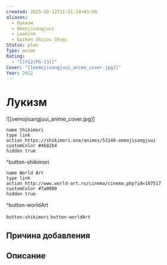 ```yaml
---
created: 2025-10-12T11:51:24+03:00
aliases:
  - Лукизм
  - Oemojisangjuui
  - Lookism
  - Gaiken Shijou Shugi
Status: plan
Type: anime
Rating:
  - "[[®️12|PG-13]]"
Cover: "[[oemojisangjuui_anime_cover.jpg]]"
Year: 2022
---
```


# Лукизм

![[oemojisangjuui_anime_cover.jpg]]



```button
name Shikimori
type link
action https://shikimori.one/animes/53149-oemojisangjuui
customColor #4682b4
hidden true
```
^button-shikimori

```button
name World Art
type link
action http://www.world-art.ru/cinema/cinema.php?id=107517
customColor #7a0000
hidden true
```
^button-worldArt





`button-shikimori` `button-worldArt`

## Причина добавления




## Описание


